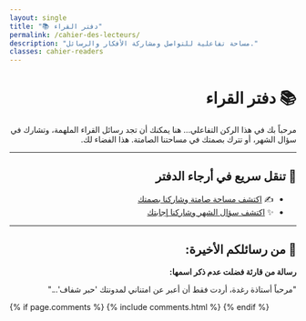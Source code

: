 ```yaml
---
layout: single
title: "📚 دفتر القراء"
permalink: /cahier-des-lecteurs/
description: "مساحة تفاعلية للتواصل ومشاركة الأفكار والرسائل."
classes: cahier-readers
---
```


<div dir="rtl" class="cahier-readers">

  <h1>📚 دفتر القراء</h1>

  <p>مرحباً بك في هذا الركن التفاعلي...
  هنا يمكنك أن تجد رسائل القراء الملهمة، وتشارك في سؤال الشهر، أو تترك بصمتك في مساحتنا الصامتة. هذا الفضاء لك.</p>

  <hr>

  <h2>🔗 تنقل سريع في أرجاء الدفتر</h2>
  <ul>
    <li>✍️ <a href="{{ '/espace-silencieux/' | relative_url }}">اكتشف مساحة صامتة وشاركنا بصمتك</a></li>
    <li>✨ <a href="{{ '/question-du-mois/' | relative_url }}">اكتشف سؤال الشهر وشاركنا إجابتك</a></li>
  </ul>

  <hr>

  <h2>🌿 من رسائلكم الأخيرة:</h2>
  <div class="reader-message">
    <strong>رسالة من قارئة فضلت عدم ذكر اسمها:</strong>
    <p>
      "مرحباً أستاذة رغدة، أردت فقط أن أعبر عن امتناني لمدونتك 'حبر شفاف'..."
    </p>
  </div>

</div>

{% if page.comments %}
  {% include comments.html %}
{% endif %}


